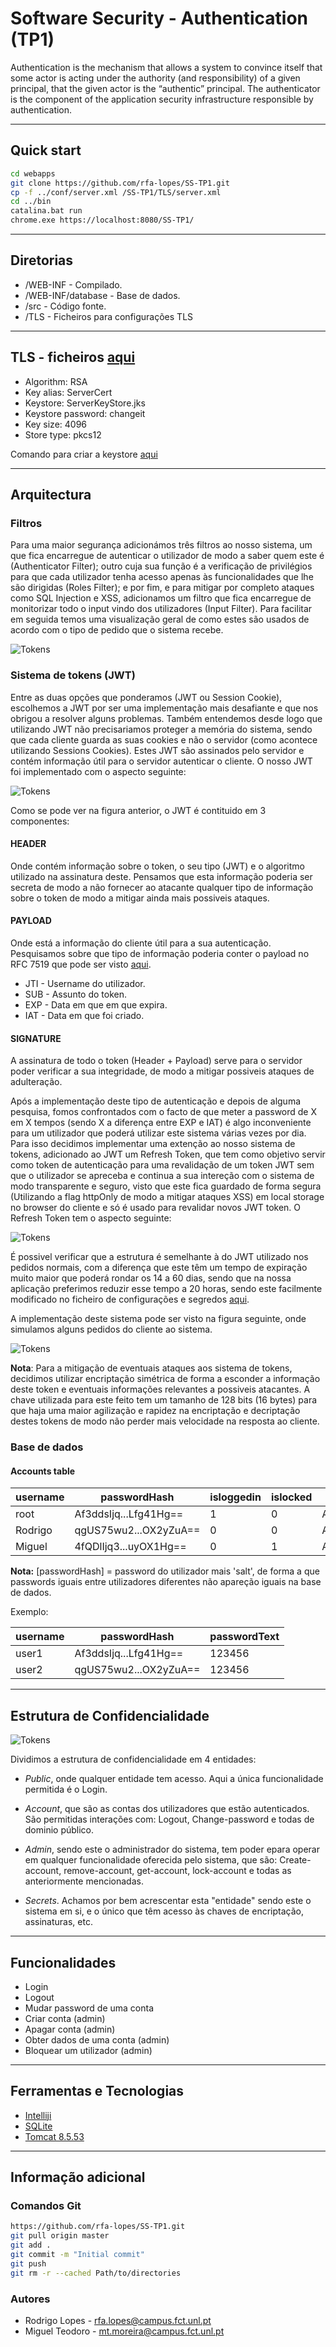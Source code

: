 # Software Security - Authentication (TP1)
Authentication is the mechanism that allows a system to convince itself that some actor is acting under the authority (and responsibility) of a given principal, that the given actor is the “authentic” principal.
The authenticator is the component of the application security infrastructure responsible by authentication.

---

## Quick start
```bash
cd webapps
git clone https://github.com/rfa-lopes/SS-TP1.git
cp -f ../conf/server.xml /SS-TP1/TLS/server.xml
cd ../bin
catalina.bat run
chrome.exe https://localhost:8080/SS-TP1/
```
---

## Diretorias
* /WEB-INF - Compilado.
* /WEB-INF/database - Base de dados.
* /src - Código fonte.
* /TLS - Ficheiros para configurações TLS

---

## TLS - ficheiros [aqui](/TLS/)
* Algorithm: RSA
* Key alias: ServerCert
* Keystore: ServerKeyStore.jks
* Keystore password: changeit
* Key size: 4096
* Store type: pkcs12

Comando para criar a keystore [aqui](/TLS/commands.txt)

---

## Arquitectura
### Filtros
Para uma maior segurança adicionámos três filtros ao nosso sistema, um que fica encarregue de autenticar o utilizador de modo a saber quem este é (Authenticator Filter); outro cuja sua função é a verificação de privilégios para que cada utilizador tenha acesso apenas às funcionalidades que lhe são dirigidas (Roles Filter); e por fim, e para mitigar por completo ataques como SQL Injection e XSS, adicionamos um filtro que fica encarregue de monitorizar todo o input vindo dos utilizadores (Input Filter). Para facilitar em seguida temos uma visualização geral de como estes são usados de acordo com o tipo de pedido que o sistema recebe.

![Tokens](Documentation/Filters.png)

### Sistema de tokens (JWT)
Entre as duas opções que ponderamos (JWT ou Session Cookie), escolhemos a JWT por ser uma implementação mais desafiante e que nos obrigou a resolver alguns problemas. Também entendemos desde logo que utilizando JWT não precisariamos proteger a memória do sistema, sendo que cada cliente guarda as suas cookies e não o servidor (como acontece utilizando Sessions Cookies). Estes JWT são assinados pelo servidor e contém informação útil para o servidor autenticar o cliente. O nosso JWT foi implementado com o aspecto seguinte:

![Tokens](Documentation/JWT.png)

Como se pode ver na figura anterior, o JWT é contituido em 3 componentes:

#### HEADER
Onde contém informação sobre o token, o seu tipo (JWT) e o algoritmo utilizado na assinatura deste. Pensamos que esta informação poderia ser secreta de modo a não fornecer ao atacante qualquer tipo de informação sobre o token de modo a mitigar ainda mais possiveis ataques.

#### PAYLOAD
Onde está a informação do cliente útil para a sua autenticação. Pesquisamos sobre que tipo de informação poderia conter o payload no RFC 7519 que pode ser visto [aqui](https://tools.ietf.org/html/rfc7519#page-8).
* JTI - Username do utilizador.
* SUB - Assunto do token.
* EXP - Data em que em que expira.
* IAT - Data em que foi criado.

#### SIGNATURE
A assinatura de todo o token (Header + Payload) serve para o servidor poder verificar a sua integridade, de modo a mitigar possiveis ataques de adulteração.

Após a implementação deste tipo de autenticação e depois de alguma pesquisa, fomos confrontados com o facto de que meter a password de X em X tempos (sendo X a diferença entre EXP e IAT) é algo inconveniente para um utilizador que poderá utilizar este sistema várias vezes por dia. Para isso decidimos implementar uma extenção ao nosso sistema de tokens, adicionado ao JWT um Refresh Token, que tem como objetivo servir como token de autenticação para uma revalidação de um token JWT sem que o utilizador se apreceba e continua a sua intereção com o sistema de modo transparente e seguro, visto que este fica guardado de forma segura (Utilizando a flag httpOnly de modo a mitigar ataques XSS) em local storage no browser do cliente e só é usado para revalidar novos JWT token. O Refresh Token tem o aspecto seguinte:

![Tokens](Documentation/RefreshToken.png)

É possivel verificar que a estrutura é semelhante à do JWT utilizado nos pedidos normais, com a diferença que este têm um tempo de expiração muito maior que poderá rondar os 14 a 60 dias, sendo que na nossa aplicação preferimos reduzir esse tempo a 20 horas, sendo este facilmente modificado no ficheiro de configurações e segredos [aqui](src/Config/Configs.java).

A implementação deste sistema pode ser visto na figura seguinte, onde simulamos alguns pedidos do cliente ao sistema.

![Tokens](Documentation/TP1.png)

**Nota**: Para a mitigação de eventuais ataques aos sistema de tokens, decidimos utilizar encriptação simétrica de forma a esconder a informação deste token e eventuais informações relevantes a possiveis atacantes. A chave utilizada para este feito tem um tamanho de 128 bits (16 bytes) para que haja uma maior agilização e rapidez na encriptação e decriptação destes tokens de modo não perder mais velocidade na resposta ao cliente.

### Base de dados

#### Accounts table
username  | passwordHash            | isloggedin | islocked |  usertype
  --------| ------------------------|------------|----------|-------------
  root    | Af3ddsIjq...Lfg41Hg==   |     1      |    0     | ADMIN
  Rodrigo | qgUS75wu2...OX2yZuA==   |     0      |    0     | ACCOUNT
  Miguel  | 4fQDlIjq3...uyOX1Hg==   |     0      |    1     | ACCOUNT
  
**Nota:** [passwordHash] = password do utilizador mais 'salt', de forma a que passwords iguais entre utilizadores diferentes não apareção iguais na base de dados.

Exemplo:

username  | passwordHash            |passwordText| 
  --------| ------------------------|------------|
  user1   | Af3ddsIjq...Lfg41Hg==   |     123456 |
  user2   | qgUS75wu2...OX2yZuA==   |     123456 |

---
## Estrutura de Confidencialidade

![Tokens](Documentation/ConfLattice.png)

Dividimos a estrutura de confidencialidade em 4 entidades: 
* *Public*, onde qualquer entidade tem acesso. Aqui a única funcionalidade permitida é o Login.

* *Account*, que são as contas dos utilizadores que estão autenticados. São permitidas interações com: Logout, Change-password e todas de dominio público.

* *Admin*, sendo este o administrador do sistema, tem poder epara operar em qualquer funcionalidade oferecida pelo sistema, que são: Create-account, remove-account, get-account, lock-account e todas as anteriormente mencionadas.

* *Secrets*. Achamos por bem acrescentar esta "entidade" sendo este o sistema em si, e o único que têm acesso às chaves de encriptação, assinaturas, etc.

---

## Funcionalidades
* Login
* Logout
* Mudar password de uma conta
* Criar conta (admin)
* Apagar conta (admin)
* Obter dados de uma conta (admin)
* Bloquear um utilizador (admin)

---

## Ferramentas e Tecnologias
* [Intelliji](https://www.jetbrains.com/idea/)
* [SQLite](https://www.sqlite.org/download.html)
* [Tomcat 8.5.53](https://tomcat.apache.org/)

---

## Informação adicional

### Comandos Git
```bash
https://github.com/rfa-lopes/SS-TP1.git
git pull origin master
git add .
git commit -m "Initial commit"
git push
git rm -r --cached Path/to/directories
```

### Autores
* Rodrigo Lopes - rfa.lopes@campus.fct.unl.pt
* Miguel Teodoro - mt.moreira@campus.fct.unl.pt
